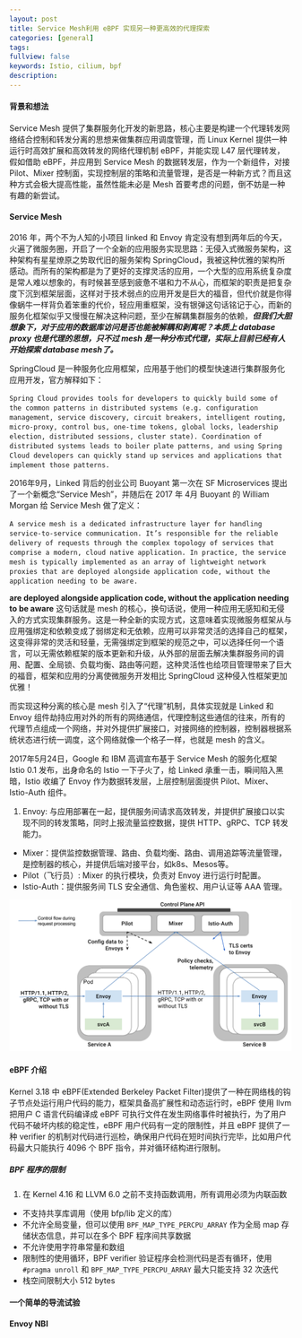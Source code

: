 ```yaml
---
layout: post
title: Service Mesh利用 eBPF 实现另一种更高效的代理探索
categories: [general]
tags:
fullview: false
keywords: Istio, cilium, bpf
description:
---
```


#### 背景和想法

Service Mesh 提供了集群服务化开发的新思路，核心主要是构建一个代理转发网络结合控制和转发分离的思想来做集群应用调度管理，而 Linux Kernel 提供一种运行时高效扩展和高效转发的网络代理机制 eBPF，并能实现 L47 层代理转发，假如借助 eBPF，并应用到 Service Mesh 的数据转发层，作为一个新组件，对接 Pilot、Mixer 控制面，实现控制层的策略和流量管理，是否是一种新方式？而且这种方式会极大提高性能，虽然性能未必是 Mesh 首要考虑的问题，倒不妨是一种有趣的新尝试。

#### Service Mesh

2016 年，两个不为人知的小项目 linked 和 Envoy 肯定没有想到两年后的今天，火遍了微服务圈，开启了一个全新的应用服务实现思路：无侵入式微服务架构，这种架构有星星燎原之势取代旧的服务架构 SpringCloud，我被这种优雅的架构所感动。而所有的架构都是为了更好的支撑灵活的应用，一个大型的应用系统复杂度是常人难以想象的，有时候甚至感到疲惫不堪和力不从心，而框架的职责是把复杂度下沉到框架层面，这样对于技术弱点的应用开发是巨大的福音，但代价就是你得像蜗牛一样背负着笨重的代价，轻应用重框架，没有银弹这句话铭记于心，而新的服务化框架似乎又慢慢在解决这种问题，至少在解耦集群服务的依赖，***但我们大胆想象下，对于应用的数据库访问是否也能被解耦和剥离呢？本质上 database proxy 也是代理的思想，只不过 mesh 是一种分布式代理，实际上目前已经有人开始探索 database mesh了。***

SpringCloud 是一种服务化应用框架，应用基于他们的模型快速进行集群服务化应用开发，官方解释如下：

`Spring Cloud provides tools for developers to quickly build some of the common patterns in distributed systems (e.g. configuration management, service discovery, circuit breakers, intelligent routing, micro-proxy, control bus, one-time tokens, global locks, leadership election, distributed sessions, cluster state). Coordination of distributed systems leads to boiler plate patterns, and using Spring Cloud developers can quickly stand up services and applications that implement those patterns.`

2016年9月，Linked 背后的创业公司 Buoyant 第一次在 SF Microservices 提出了一个新概念“Service Mesh”，并随后在 2017 年 4月 Buoyant 的 William Morgan 给 Service Mesh 做了定义：

`A service mesh is a dedicated infrastructure layer for handling service-to-service communication. It’s responsible for the reliable delivery of requests through the complex topology of services that comprise a modern, cloud native application. In practice, the service mesh is typically implemented as an array of lightweight network proxies that are deployed alongside application code, without the application needing to be aware.`

**are deployed alongside application code, without the application needing to be aware** 这句话就是 mesh 的核心，换句话说，使用一种应用无感知和无侵入的方式实现集群服务。这是一种全新的实现方式，这意味着实现微服务框架从与应用强绑定和依赖变成了弱绑定和无依赖，应用可以非常灵活的选择自己的框架，这变得非常的灵活和轻量，无需强绑定到框架的规范之中，可以选择任何一个语言，可以无需依赖框架的版本更新和升级，从外部的层面去解决集群服务间的调用、配置、全局锁、负载均衡、路由等问题，这种灵活性也给项目管理带来了巨大的福音，框架和应用的分离使微服务开发相比 SpringCloud 这种侵入性框架更加优雅！

而实现这种分离的核心是 mesh 引入了“代理”机制，具体实现就是 Linked 和 Envoy 组件劫持应用对外的所有的网络通信，代理控制这些通信的往来，所有的代理节点组成一个网络，并对外提供扩展接口，对接网络的控制器，控制器根据系统状态进行统一调度，这个网络就像一个格子一样，也就是 mesh 的含义。

2017年5月24日，Google 和 IBM 高调宣布基于 Service Mesh 的服务化框架 Istio 0.1 发布，出身命名的 Istio 一下子火了，给 Linked 承重一击，瞬间陷入黑暗，Istio 收编了 Envoy 作为数据转发层，上层控制层面提供 Pilot、Mixer、Istio-Auth 组件。

1. Envoy: 与应用部署在一起，提供服务间请求高效转发，并提供扩展接口以实现不同的转发策略，同时上报流量监控数据，提供 HTTP、gRPC、TCP 转发能力。
* Mixer：提供监控数据管理、路由、负载均衡、路由、调用追踪等流量管理，是控制器的核心，并提供后端对接平台，如k8s、Mesos等。
* Pilot（飞行员）: Mixer 的执行模块，负责对 Envoy 进行运行时配置。
* Istio-Auth：提供服务间 TLS 安全通信、角色鉴权、用户认证等 AAA 管理。

![img](/assets/media/istio_arch.svg)


#### eBPF 介绍

Kernel 3.18 中 eBPF(Extended Berkeley Packet Filter)提供了一种在网络栈的钩子节点处运行用户代码的能力，框架具备高扩展性和动态运行时，eBPF 使用 llvm 把用户 C 语言代码编译成 eBPF 可执行文件在发生网络事件时被执行，为了用户代码不破坏内核的稳定性，eBPF 用户代码有一定的限制性，并且 eBPF 提供了一种 verifier 的机制对代码进行巡检，确保用户代码在短时间执行完毕，比如用户代码最大只能执行 4096 个 BPF 指令，并对循环结构进行限制。

##### BPF 程序的限制

1. 在 Kernel 4.16 和 LLVM 6.0 之前不支持函数调用，所有调用必须为内联函数
* 不支持共享库调用（使用 bfp/lib 定义的库）
* 不允许全局变量，但可以使用 `BPF_MAP_TYPE_PERCPU_ARRAY` 作为全局 map 存储状态信息，并可以在多个 BPF 程序间共享数据
* 不允许使用字符串常量和数组
* 限制性的使用循环，BPF verifier 验证程序会检测代码是否有循环，使用 `#pragma unroll` 和 `BPF_MAP_TYPE_PERCPU_ARRAY` 最大只能支持 32 次迭代
* 栈空间限制大小 512 bytes


#### 一个简单的导流试验


#### Envoy NBI
